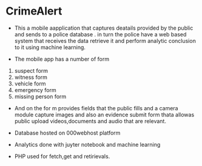 # CrimeAlert

* This a mobile aapplication that captures deatails provided by the public and sends to a police database . in turn the police have a web based system that receives the data retrieve it and perform analytic conclusion to it using machine learning.

* The mobile app has a number of form 
1. suspect form
2. witness form
3. vehicle form
4. emergency form
5. missing person form
* And on the for m provides fields that the public fills and a camera module capture images
 and also an evidence submit form thata allowas public upload videos,documents and audio that are relevant.
 
* Database hosted on 000webhost platform
* Analytics done with juyter notebook and machine learning
* PHP used for fetch,get and retirievals.
